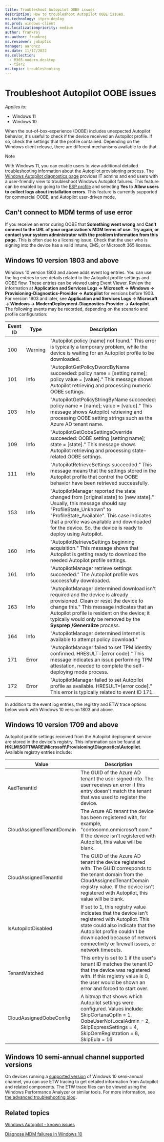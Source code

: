```yaml
---
title: Troubleshoot Autopilot OOBE issues
description: How to troubleshoot Autopilot OOBE issues.
ms.technology: itpro-deploy
ms.prod: windows-client
ms.localizationpriority: medium
author: frankroj
ms.author: frankroj
ms.reviewer: jubaptis
manager: aaroncz
ms.date: 11/17/2022
ms.collection:
  - M365-modern-desktop
  - tier2
ms.topic: troubleshooting
---
```


# Troubleshoot Autopilot OOBE issues

*Applies to:*

- Windows 11
- Windows 10

When the out-of-box-experience (OOBE) includes unexpected Autopilot behavior, it's useful to check if the device received an Autopilot profile. If so, check the settings that the profile contained. Depending on the Windows client release, there are different mechanisms available to do that.

> [!NOTE]
> With Windows 11, you can enable users to view additional detailed troubleshooting information about the Autopilot provisioning process. The [Windows Autopilot diagnostics page](windows-autopilot-whats-new.md#windows-autopilot-diagnostics-page) provides IT admins and end users with a user-friendly view to troubleshoot Windows Autopilot failures. This feature can be enabled by going to the [ESP profile](../intune/enrollment/windows-enrollment-status.md) and selecting **Yes** to **Allow users to collect logs about installation errors**. This feature is currently supported for commercial OOBE, and Autopilot user-driven mode.

## Can't connect to MDM terms of use error

If you receive an error during OOBE that **Something went wrong** and **Can't connect to the URL of your organization's MDM terms of use. Try again, or contact your system administrator with the problem information from this page.** This is often due to a licensing issue. Check that the user who is signing into the device has a valid Intune, EMS, or Microsoft 365 license.

## Windows 10 version 1803 and above

Windows 10 version 1803 and above adds event log entries. You can use the log entries to see details related to the Autopilot profile settings and OOBE flow. These entries can be viewed using Event Viewer. Review the information at **Application and Services Logs -> Microsoft -> Windows -> Provisioning-Diagnostics-Provider -> Autopilot** for versions before 1903. For version 1903 and later, see **Application and Services Logs -> Microsoft -> Windows -> ModernDeployment-Diagnostics-Provider -> Autopilot**. The following events may be recorded, depending on the scenario and profile configuration:

| Event ID | Type | Description |
|----------|------|-------------|
| 100 | Warning | "Autopilot policy [name] not found." This error is typically a temporary problem, while the device is waiting for an Autopilot profile to be downloaded. |
| 101 | Info | "AutopilotGetPolicyDwordByName succeeded: policy name = [setting name]; policy value = [value]." This message shows Autopilot retrieving and processing numeric OOBE settings. |
| 103 | Info | "AutopilotGetPolicyStringByName succeeded: policy name = [name]; value = [value]." This message shows Autopilot retrieving and processing OOBE setting strings such as the Azure AD tenant name. |
| 109 | Info | "AutopilotGetOobeSettingsOverride succeeded: OOBE setting [setting name]; state = [state]." This message shows Autopilot retrieving and processing state-related OOBE settings. |
| 111 | Info | "AutopilotRetrieveSettings succeeded." This message means that the settings stored in the Autopilot profile that control the OOBE behavior have been retrieved successfully. |
| 153 | Info | "AutopilotManager reported the state changed from [original state] to [new state]." Usually, this message should say "ProfileState_Unknown" to "ProfileState_Available". This case indicates that a profile was available and downloaded for the device. So, the device is ready to deploy using Autopilot. |
| 160 | Info | "AutopilotRetrieveSettings beginning acquisition." This message shows that Autopilot is getting ready to download the needed Autopilot profile settings. |
| 161 | Info | "AutopilotManager retrieve settings succeeded." The Autopilot profile was successfully downloaded. |
| 163 | Info | "AutopilotManager determined download isn't required and the device is already provisioned. Clean or reset the device to change this." This message indicates that an Autopilot profile is resident on the device; it typically would only be removed by the **Sysprep /Generalize** process. |
| 164 | Info | "AutopilotManager determined Internet is available to attempt policy download." |
| 171 | Error | "AutopilotManager failed to set TPM identity confirmed. HRESULT=[error code]." This message indicates an issue performing TPM attestation, needed to complete the self-deploying mode process. | 
| 172 | Error | "AutopilotManager failed to set Autopilot profile as available. HRESULT=[error code]." This error is typically related to event ID 171. |

In addition to the event log entries, the registry and ETW trace options below work with Windows 10 version 1803 and above.

## Windows 10 version 1709 and above

Autopilot profile settings received from the Autopilot deployment service are stored in the device's registry. This information can be found at **HKLM\SOFTWARE\Microsoft\Provisioning\Diagnostics\Autopilot**. Available registry entries include:

| Value | Description |
|-------|-------------|
| AadTenantId | The GUID of the Azure AD tenant the user signed into. The user receives an error if this entry doesn't match the tenant that was used to register the device. |
| CloudAssignedTenantDomain | The Azure AD tenant the device has been registered with, for example, "contosomn.onmicrosoft.com." If the device isn't registered with Autopilot, this value will be blank. |
| CloudAssignedTenantId | The GUID of the Azure AD tenant the device registered with. The GUID corresponds to the tenant domain from the CloudAssignedTenantDomain registry value. If the device isn't registered with Autopilot, this value will be blank.|
| IsAutopilotDisabled | If set to 1, this registry value indicates that the device isn't registered with Autopilot. This state could also indicate that the Autopilot profile couldn't be downloaded because of network connectivity or firewall issues, or network timeouts. |
| TenantMatched | This entry is set to 1 if the user's tenant ID matches the tenant ID that the device was registered with. If this registry value is 0, the user would be shown an error and forced to start over. |
| CloudAssignedOobeConfig | A bitmap that shows which Autopilot settings were configured. Values include: SkipCortanaOptIn = 1, OobeUserNotLocalAdmin = 2, SkipExpressSettings = 4, SkipOemRegistration = 8, SkipEula = 16 |

## Windows 10 semi-annual channel supported versions

On devices running a [supported version](/windows/release-information/) of Windows 10 semi-annual channel, you can use ETW tracing to get detailed information from Autopilot and related components. The ETW trace files can be viewed using the Windows Performance Analyzer or similar tools. For more information, see [the advanced troubleshooting blog](/archive/blogs/mniehaus/troubleshooting-windows-autopilot-level-300400).

## Related topics

[Windows Autopilot - known issues](known-issues.md)

[Diagnose MDM failures in Windows 10](/windows/client-management/mdm/diagnose-mdm-failures-in-windows-10)
